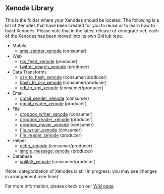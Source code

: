 ## Xenode Library

This is the folder where your Xenodes should be located. The following is a list of Xenodes that have been created for you to reuse or to learn how to build Xenodes. Please note that in the latest release of xenograte-xct, each of the Xenodes has been moved into its own GitHub repo.

* Mobile
  * [sms_sender_xenode](https://github.com/Nodally/sms_sender_xenode) (consumer)
* Web
  * [rss_feed_xenode](https://github.com/Nodally/rss_feed_xenode) (producer)
  * [twitter_search_xenode](https://github.com/Nodally/twitter_search_xenode) (producer)
* Data Transforms
  * [csv_to_hash_xenode](https://github.com/Nodally/csv_to_hash_xenode) (consumer/producer)
  * [hash_to_csv_xenode](https://github.com/Nodally/hash_to_csv_xenode) (consumer/producer)
  * [edi_to_xml_xenode](https://github.com/Nodally/edi_to_xml_xenode) (consumer/producer)
* Email
  * [gmail_sender_xenode](https://github.com/Nodally/gmail_sender_xenode) (consumer)
  * [gmail_reader_xenode](https://github.com/Nodally/gmail_reader_xenode) (producer)
* File
  * [dropbox_writer_xenode](https://github.com/Nodally/dropbox_writer_xenode) (consumer)
  * [dropbox_reader_xenode](https://github.com/Nodally/dropbox_reader_xenode) (producer)
  * [dropbox_mover_xenode](https://github.com/Nodally/dropbox_mover_xenode) (consumer)
  * [file_writer_xenode](https://github.com/Nodally/file_writer_xenode) (consumer)
  * [file_reader_xenode](https://github.com/Nodally/file_reader_xenode) (producer)
* Helper
  * [echo_xenode](https://github.com/Nodally/echo_xenode) (consumer/producer)
  * [single_message_xenode](https://github.com/Nodally/single_message_xenode) (producer)
* Database
  * [sqlite3_xenode](https://github.com/Nodally/sqlite3_xenode) (consumer/producer)

(Note: categorization of Xenodes is still in progress, you may see changes in arrangement over time)


For more information, please check on our [Wiki page](../../wiki)
